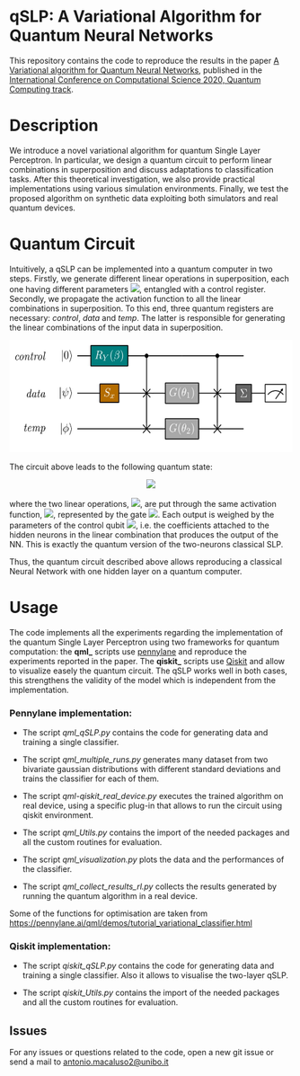# qSLP: A Variational Algorithm for Quantum Neural Networks

This repository contains the code to reproduce the results in the paper [A Variational algorithm for Quantum Neural Networks](https://link.springer.com/chapter/10.1007/978-3-030-50433-5_45), 
published in the [International Conference on Computational Science 2020, Quantum Computing track](https://www.iccs-meeting.org/iccs2020/). 
# Description

We introduce a novel variational algorithm for quantum Single Layer Perceptron. In particular, we design a quantum circuit to 
perform linear combinations in superposition and discuss adaptations to classification tasks. After this 
theoretical investigation, we also provide practical implementations using various simulation environments. Finally, we
 test the proposed algorithm on synthetic data exploiting both simulators and real quantum devices.

# Quantum Circuit


Intuitively, a qSLP can be implemented into a quantum computer in two steps. 
Firstly, we generate different linear operations in superposition, each one having different parameters 
<img src="https://render.githubusercontent.com/render/math?math=\theta_j">, 
entangled with a control register. 
Secondly, we propagate the activation function to all the linear combinations in superposition. 
To this end, three quantum registers are necessary: *control*, *data* and *temp*. 
The latter is responsible for generating the linear combinations of the input data in superposition. 

<p align="center">
  <img width="600" height="200" src="qSLP.jpg">
</p>

The circuit above leads to the following quantum state: 

<p align="center">
<img src="https://latex.codecogs.com/svg.latex?\Large&space;\frac{1}{\sqrt{E}}\Big(\beta_1|0\rangle|\sigma_{hid}\big[L(x;\theta_1)\big]\rangle|\phi\rangle+\beta_2|1\rangle|\sigma_{hid}\big[L(x;\theta_2)\big]\rangle|\phi\rangle\Big)"/>
</p>

where the two linear operations, <img src="https://render.githubusercontent.com/render/math?math=L(\cdot)">,
are put 
through the same activation function, <img src="https://render.githubusercontent.com/render/math?math=\sigma_\text{hid}">, 
represented by the gate <img src="https://render.githubusercontent.com/render/math?math=\Sigma">. 
Each output is weighed by the parameters of the control qubit <img src="https://render.githubusercontent.com/render/math?math=(\beta)">, i.e. the coefficients attached to the hidden neurons in the linear combination that produces the output of the NN.
This is exactly the quantum version of the two-neurons classical SLP.

Thus, the quantum circuit described above allows reproducing a classical Neural Network with one hidden layer on a quantum computer. 

# Usage
The code implements all the experiments regarding the implementation of the quantum Single Layer Perceptron using 
two frameworks for quantum computation:
the **qml_** scripts use [pennylane](https://pennylane.ai/) and reproduce the experiments reported in the paper. The 
**qiskit_** scripts use [Qiskit](https://qiskit.org/) and allow to visualize easely the quantum circuit. The qSLP works
well in both cases, this strengthens the validity of the model which is independent from the implementation.

### Pennylane implementation:

- The script *qml_qSLP.py* contains the code for generating data and training a single classifier.

- The script *qml_multiple_runs.py* generates many dataset from two bivariate gaussian distributions with different standard
 deviations and trains the classifier for each of them.

- The script *qml-qiskit_real_device.py* executes the trained algorithm on real device, using a specific plug-in that allows to run
 the circuit using qiskit environment.

- The script *qml_Utils.py* contains the import of the needed packages and all the custom routines for evaluation.

- The script *qml_visualization.py* plots the data and the performances of the classifier.

- The script *qml_collect_results_rl.py* collects the results generated by running the quantum algorithm in a real device.

Some of the functions for optimisation are taken from https://pennylane.ai/qml/demos/tutorial_variational_classifier.html

### Qiskit implementation:

- The script *qiskit_qSLP.py* contains the code for generating data and training a single classifier. Also it allows to visualise the two-layer qSLP.

- The script *qiskit_Utils.py* contains the import of the needed packages and all the custom routines for evaluation.

## Issues

For any issues or questions related to the code, open a new git issue or send a mail to antonio.macaluso2@unibo.it


